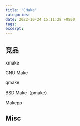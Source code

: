 ```yaml
---
title: "CMake"
categories: 
date: 2022-10-24 15:11:28 +0800
tags: 
excerpt: 
---
```









## 竞品

xmake

GNU Make

qmake

BSD Make（pmake）

Makepp





## Misc



